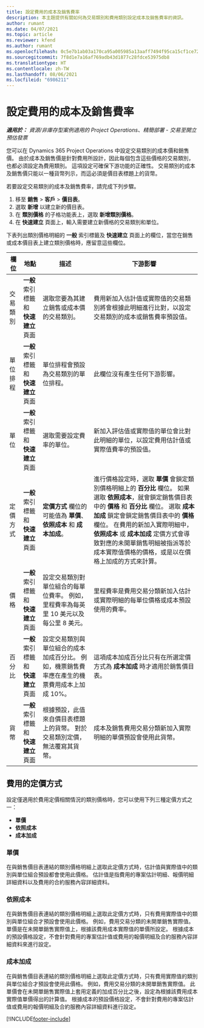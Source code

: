 ```yaml
---
title: 設定費用的成本及銷售費率
description: 本主題提供有關如何為交易類別和費用類別設定成本及銷售費率的資訊。
author: rumant
ms.date: 04/07/2021
ms.topic: article
ms.reviewer: kfend
ms.author: rumant
ms.openlocfilehash: 0c5e7b1ab03a170ca95a005985a13aaff7494f95ca15cf1ce726674ae9a14222
ms.sourcegitcommit: 7f8d1e7a16af769adb43d1877c28fdce53975db8
ms.translationtype: HT
ms.contentlocale: zh-TW
ms.lasthandoff: 08/06/2021
ms.locfileid: "6986211"
---
```

# <a name="set-up-cost-and-sales-rates-for-expenses"></a>設定費用的成本及銷售費率

_**適用於：** 資源/非庫存型案例適用的 Project Operations、精簡部署 - 交易至開立預估發票_

您可以在 Dynamics 365 Project Operations 中設定交易類別的成本價和銷售價。 由於成本及銷售價是針對費用所設計，因此每個包含這些價格的交易類別，也都必須設定為費用類別。 這項設定可確保下游功能的正確性。 交易類別的成本及銷售價只能以一種貨幣列示，而這必須是價目表標題上的貨幣。

若要設定交易類別的成本及銷售費率，請完成下列步驟。 

1. 移至 **銷售** > **客戶** > **價目表**。
2. 選取 **新增** 以建立新的價目表。 
3. 在 **類別價格** 的子格功能表上，選取 **新增類別價格**。 
4. 在 **快速建立** 頁面上，輸入需要建立新價格的交易類別和單位。

下表列出類別價格明細的 **一般** 索引標籤及 **快速建立** 頁面上的欄位，當您在銷售或成本價目表上建立類別價格時，應留意這些欄位。

| 欄位 | 地點 | 描述 | 下游影響 |
| --- | --- | --- | --- |
| 交易類別 | **一般** 索引標籤和 **快速建立** 頁面 | 選取您要為其建立銷售或成本價的交易類別。 | 費用新加入估計值或實際值的交易類別將會根據此明細進行比對，以設定交易類別的成本或銷售費率預設值。 |
| 單位排程 | **一般** 索引標籤和 **快速建立** 頁面 | 單位排程會預設為交易類別的單位排程。 | 此欄位沒有產生任何下游影響。 |
| 單位 | **一般** 索引標籤和 **快速建立** 頁面 | 選取需要設定費率的單位。 | 新加入評估值或實際值的單位會比對此明細的單位，以設定費用估計值或實際值費率的預設值。 |
| 定價方式 | **一般** 索引標籤和 **快速建立** 頁面 | **定價方式** 欄位的可能值為 **單價**、**依照成本** 和 **成本加成**。 | 進行價格設定時，選取 **單價** 會鎖定類別價格明細上的 **百分比** 欄位。 如果選取 **依照成本**，就會鎖定銷售價目表中的 **價格** 和 **百分比** 欄位。 選取 **成本加成** 鎖定會鎖定銷售價目表中的 **價格** 欄位。 在費用的新加入實際明細中，**依照成本** 或 **成本加成** 定價方式會導致對應的未開單銷售明細被指派等於成本實際值價格的價格，或是以在價格上加成的方式來計算。 |
| 價格 | **一般** 索引標籤和 **快速建立** 頁面 | 設定交易類別對單位組合的每單位費率。 例如，里程費率為每英里 10 美元以及每公里 8 美元。 | 里程費率是費用交易分類新加入估計或實際明細的每單位價格或成本預設使用的費率。|
| 百分比 | **一般** 索引標籤和 **快速建立** 頁面 | 設定交易類別與單位組合的成本加成百分比。 例如，機票銷售費率應在產生的機票費用成本上加成 10%。 | 這項成本加成百分比只有在所選定價方式為 **成本加成** 時才適用於銷售價目表。 |
| 貨幣 | **一般** 索引標籤和 **快速建立** 頁面 | 根據預設，此值來自價目表標題上的貨幣。 對於交易類別定價，無法覆寫其貨幣。 | 成本及銷售費用交易分類新加入實際明細的單價預設會使用此貨幣。 |

## <a name="pricing-methods-for-expenses"></a>費用的定價方式

設定僅適用於費用定價相關情況的類別價格時，您可以使用下列三種定價方式之一：

- **單價**
- **依照成本**
- **成本加成**

### <a name="price-per-unit"></a>單價
在與銷售價目表連結的類別價格明細上選取此定價方式時，估計值與實際值中的類別與單位組合預設都會使用此價格。 估計值是指費用的專案估計明細、報價明細詳細資料以及費用的合約服務內容詳細資料。

### <a name="at-cost"></a>依照成本
在與銷售價目表連結的類別價格明細上選取此定價方式時，只有費用實際值中的類別與單位組合才預設會使用此價格。 例如，費用交易分類的未開單銷售實際值。 單價是在未開單銷售實際值上，根據該費用成本實際值的單價所設定。 根據成本的預設價格設定，不會針對費用的專案估計值或費用的報價明細及合約服務內容詳細資料來進行設定。

### <a name="markup-over-cost"></a>成本加成
在與銷售價目表連結的類別價格明細上選取此定價方式時，只有費用實際值的類別與單位組合才預設會使用此價格。 例如，費用交易分類的未開單銷售實際值。 此單價會在未開單銷售實際值上套用定義的加成百分比之後，設定為根據該費用成本實際值單價得出的計算值。 根據成本的預設價格設定，不會針對費用的專案估計值或費用的報價明細及合約服務內容詳細資料進行設定。


[!INCLUDE[footer-include](../includes/footer-banner.md)]
